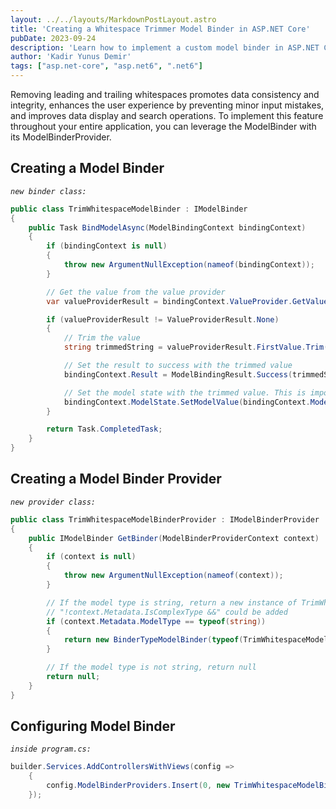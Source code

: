 ```yaml
---
layout: ../../layouts/MarkdownPostLayout.astro
title: 'Creating a Whitespace Trimmer Model Binder in ASP.NET Core'
pubDate: 2023-09-24
description: 'Learn how to implement a custom model binder in ASP.NET Core to trim whitespace from user input.'
author: 'Kadir Yunus Demir'
tags: ["asp.net-core", "asp.net6", ".net6"]
---
```

Removing leading and trailing whitespaces promotes data consistency and integrity, enhances the user experience by preventing minor input mistakes, and improves data display and search operations. To implement this feature throughout your entire application, you can leverage the ModelBinder with its ModelBinderProvider.

## Creating a Model Binder
*`new binder class:`*
```csharp
public class TrimWhitespaceModelBinder : IModelBinder
{
    public Task BindModelAsync(ModelBindingContext bindingContext)
    {
        if (bindingContext is null)
        {
            throw new ArgumentNullException(nameof(bindingContext));
        }

        // Get the value from the value provider
        var valueProviderResult = bindingContext.ValueProvider.GetValue(bindingContext.ModelName);

        if (valueProviderResult != ValueProviderResult.None)
        {
            // Trim the value
            string trimmedString = valueProviderResult.FirstValue.Trim();

            // Set the result to success with the trimmed value
            bindingContext.Result = ModelBindingResult.Success(trimmedString);

            // Set the model state with the trimmed value. This is important because the ValidationFilter view is built from ModelState.
            bindingContext.ModelState.SetModelValue(bindingContext.ModelName, new ValueProviderResult(trimmedString));
        }

        return Task.CompletedTask;
    }
}
```

## Creating a Model Binder Provider
*`new provider class:`*
```csharp
public class TrimWhitespaceModelBinderProvider : IModelBinderProvider
{
    public IModelBinder GetBinder(ModelBinderProviderContext context)
    {
        if (context is null)
        {
            throw new ArgumentNullException(nameof(context));
        }

        // If the model type is string, return a new instance of TrimWhitespaceModelBinder
        // "!context.Metadata.IsComplexType &&" could be added 
        if (context.Metadata.ModelType == typeof(string)) 
        {
            return new BinderTypeModelBinder(typeof(TrimWhitespaceModelBinder));
        }

        // If the model type is not string, return null
        return null;     
    }
}
```

## Configuring Model Binder
*`inside program.cs:`*
```csharp
builder.Services.AddControllersWithViews(config =>
    {
        config.ModelBinderProviders.Insert(0, new TrimWhitespaceModelBinderProvider());
    });
```